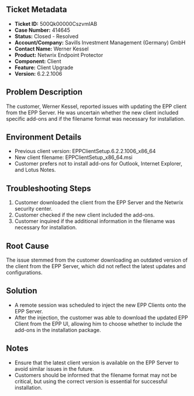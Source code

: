 ## Ticket Metadata
- **Ticket ID:** 500Qk00000CszvmIAB
- **Case Number:** 414645
- **Status:** Closed - Resolved
- **Account/Company:** Savills Investment Management (Germany) GmbH
- **Contact Name:** Werner Kessel
- **Product:** Netwrix Endpoint Protector
- **Component:** Client
- **Feature:** Client Upgrade
- **Version:** 6.2.2.1006

## Problem Description
The customer, Werner Kessel, reported issues with updating the EPP client from the EPP Server. He was uncertain whether the new client included specific add-ons and if the filename format was necessary for installation.

## Environment Details
- Previous client version: EPPClientSetup.6.2.2.1006_x86_64
- New client filename: EPPClientSetup_x86_64.msi
- Customer prefers not to install add-ons for Outlook, Internet Explorer, and Lotus Notes.

## Troubleshooting Steps
1. Customer downloaded the client from the EPP Server and the Netwrix security center.
2. Customer checked if the new client included the add-ons.
3. Customer inquired if the additional information in the filename was necessary for installation.

## Root Cause
The issue stemmed from the customer downloading an outdated version of the client from the EPP Server, which did not reflect the latest updates and configurations.

## Solution
- A remote session was scheduled to inject the new EPP Clients onto the EPP Server.
- After the injection, the customer was able to download the updated EPP Client from the EPP UI, allowing him to choose whether to include the add-ons in the installation package.

## Notes
- Ensure that the latest client version is available on the EPP Server to avoid similar issues in the future.
- Customers should be informed that the filename format may not be critical, but using the correct version is essential for successful installation.